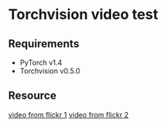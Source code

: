 # Torchvision video test

## Requirements

* PyTorch v1.4
* Torchvision v0.5.0

## Resource
[video from flickr 1](https://flic.kr/p/nWYW7W)
[video from flickr 2](https://flic.kr/p/QgjgT7)


